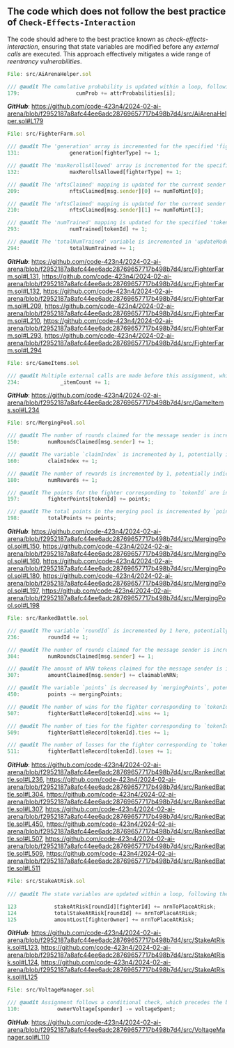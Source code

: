 ## The code which does not follow the best practice of `Check-Effects-Interaction`



The code should adhere to the best practice known as *check-effects-interaction*, ensuring that state variables are modified before any *external calls* are executed. This approach effectively mitigates a wide range of *reentrancy vulnerabilities*.

```javascript
File: src/AiArenaHelper.sol

/// @audit The cumulative probability is updated within a loop, following the check-effects-interaction pattern.
179:                  cumProb += attrProbabilities[i];
```
***GitHub***: https://github.com/code-423n4/2024-02-ai-arena/blob/f2952187a8afc44ee6adc28769657717b498b7d4/src/AiArenaHelper.sol#L179



```javascript
File: src/FighterFarm.sol

/// @audit The 'generation' array is incremented for the specified 'fighterType' in 'incrementGeneration()' before certain assignments.
131:                generation[fighterType] += 1;

/// @audit The 'maxRerollsAllowed' array is incremented for the specified 'fighterType' in 'incrementGeneration()' before certain assignments.
132:                maxRerollsAllowed[fighterType] += 1;

/// @audit The 'nftsClaimed' mapping is updated for the current sender address in 'claimFighters()' before certain assignments.
209:                nftsClaimed[msg.sender][0] += numToMint[0];

/// @audit The 'nftsClaimed' mapping is updated for the current sender address in 'claimFighters()' before certain assignments.
210:                nftsClaimed[msg.sender][1] += numToMint[1];

/// @audit The 'numTrained' mapping is updated for the specified 'tokenId' in 'updateModel()' before certain assignments.
293:                numTrained[tokenId] += 1;

/// @audit The 'totalNumTrained' variable is incremented in 'updateModel()' before certain assignments.
294:                totalNumTrained += 1;

```

***GitHub***: https://github.com/code-423n4/2024-02-ai-arena/blob/f2952187a8afc44ee6adc28769657717b498b7d4/src/FighterFarm.sol#L131,
https://github.com/code-423n4/2024-02-ai-arena/blob/f2952187a8afc44ee6adc28769657717b498b7d4/src/FighterFarm.sol#L132,
https://github.com/code-423n4/2024-02-ai-arena/blob/f2952187a8afc44ee6adc28769657717b498b7d4/src/FighterFarm.sol#L209,
https://github.com/code-423n4/2024-02-ai-arena/blob/f2952187a8afc44ee6adc28769657717b498b7d4/src/FighterFarm.sol#L210,
https://github.com/code-423n4/2024-02-ai-arena/blob/f2952187a8afc44ee6adc28769657717b498b7d4/src/FighterFarm.sol#L293,
https://github.com/code-423n4/2024-02-ai-arena/blob/f2952187a8afc44ee6adc28769657717b498b7d4/src/FighterFarm.sol#L294

```javascript
File: src/GameItems.sol

/// @audit Multiple external calls are made before this assignment, which precedes the best practice of check-effects-interaction pattern.
234:             _itemCount += 1;
```

***GitHub***: https://github.com/code-423n4/2024-02-ai-arena/blob/f2952187a8afc44ee6adc28769657717b498b7d4/src/GameItems.sol#L234


```javascript
File: src/MergingPool.sol

/// @audit The number of rounds claimed for the message sender is incremented by 1, potentially indicating a new round claimed.
150:         numRoundsClaimed[msg.sender] += 1;

/// @audit The variable `claimIndex` is incremented by 1, potentially indicating progression in claiming rewards.
160:         claimIndex += 1;

/// @audit The number of rewards is incremented by 1, potentially indicating addition of a new reward.
180:         numRewards += 1;

/// @audit The points for the fighter corresponding to `tokenId` are incremented by `points`, potentially indicating an increase in points.
197:         fighterPoints[tokenId] += points;

/// @audit The total points in the merging pool is incremented by `points`, potentially indicating an increase in total points.
198:         totalPoints += points;

```

***GitHub***: https://github.com/code-423n4/2024-02-ai-arena/blob/f2952187a8afc44ee6adc28769657717b498b7d4/src/MergingPool.sol#L150,
https://github.com/code-423n4/2024-02-ai-arena/blob/f2952187a8afc44ee6adc28769657717b498b7d4/src/MergingPool.sol#L160,
https://github.com/code-423n4/2024-02-ai-arena/blob/f2952187a8afc44ee6adc28769657717b498b7d4/src/MergingPool.sol#L180,
https://github.com/code-423n4/2024-02-ai-arena/blob/f2952187a8afc44ee6adc28769657717b498b7d4/src/MergingPool.sol#L197,
https://github.com/code-423n4/2024-02-ai-arena/blob/f2952187a8afc44ee6adc28769657717b498b7d4/src/MergingPool.sol#L198



```javascript
File: src/RankedBattle.sol

/// @audit The variable `roundId` is incremented by 1 here, potentially setting the round ID for the next round.
236:         roundId += 1;

/// @audit The number of rounds claimed for the message sender is incremented by 1, potentially indicating a new round claimed.
304:         numRoundsClaimed[msg.sender] += 1;

/// @audit The amount of NRN tokens claimed for the message sender is incremented by `claimableNRN`, indicating claiming of rewards.
307:         amountClaimed[msg.sender] += claimableNRN;

/// @audit The variable `points` is decreased by `mergingPoints`, potentially indicating subtraction of points due to merging.
450:         points -= mergingPoints;

/// @audit The number of wins for the fighter corresponding to `tokenId` is incremented by 1, potentially indicating a win in a battle.
507:         fighterBattleRecord[tokenId].wins += 1;

/// @audit The number of ties for the fighter corresponding to `tokenId` is incremented by 1, potentially indicating a tie in a battle.
509:         fighterBattleRecord[tokenId].ties += 1;

/// @audit The number of losses for the fighter corresponding to `tokenId` is incremented by 1, potentially indicating a loss in a battle.
511:         fighterBattleRecord[tokenId].loses += 1;
```

***GitHub***: https://github.com/code-423n4/2024-02-ai-arena/blob/f2952187a8afc44ee6adc28769657717b498b7d4/src/RankedBattle.sol#L236,
https://github.com/code-423n4/2024-02-ai-arena/blob/f2952187a8afc44ee6adc28769657717b498b7d4/src/RankedBattle.sol#L304,
https://github.com/code-423n4/2024-02-ai-arena/blob/f2952187a8afc44ee6adc28769657717b498b7d4/src/RankedBattle.sol#L307,
https://github.com/code-423n4/2024-02-ai-arena/blob/f2952187a8afc44ee6adc28769657717b498b7d4/src/RankedBattle.sol#L450,
https://github.com/code-423n4/2024-02-ai-arena/blob/f2952187a8afc44ee6adc28769657717b498b7d4/src/RankedBattle.sol#L507,
https://github.com/code-423n4/2024-02-ai-arena/blob/f2952187a8afc44ee6adc28769657717b498b7d4/src/RankedBattle.sol#L509,
https://github.com/code-423n4/2024-02-ai-arena/blob/f2952187a8afc44ee6adc28769657717b498b7d4/src/RankedBattle.sol#L511



```javascript
File: src/StakeAtRisk.sol
 
/// @audit The state variables are updated within a loop, following the check-effects-interaction pattern.

123            stakeAtRisk[roundId][fighterId] += nrnToPlaceAtRisk;
124            totalStakeAtRisk[roundId] += nrnToPlaceAtRisk;
125            amountLost[fighterOwner] += nrnToPlaceAtRisk;
```

***GitHub***: https://github.com/code-423n4/2024-02-ai-arena/blob/f2952187a8afc44ee6adc28769657717b498b7d4/src/StakeAtRisk.sol#L123,
https://github.com/code-423n4/2024-02-ai-arena/blob/f2952187a8afc44ee6adc28769657717b498b7d4/src/StakeAtRisk.sol#L124,
https://github.com/code-423n4/2024-02-ai-arena/blob/f2952187a8afc44ee6adc28769657717b498b7d4/src/StakeAtRisk.sol#L125


```javascript
File: src/VoltageManager.sol

/// @audit Assignment follows a conditional check, which precedes the best practice of check-effects-interaction pattern.
110:            ownerVoltage[spender] -= voltageSpent;

```
***GitHub***:
https://github.com/code-423n4/2024-02-ai-arena/blob/f2952187a8afc44ee6adc28769657717b498b7d4/src/VoltageManager.sol#L110